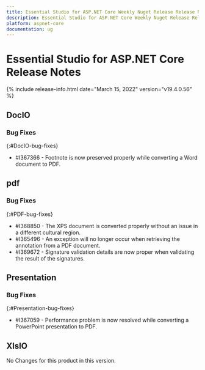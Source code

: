```yaml
---
title: Essential Studio for ASP.NET Core Weekly Nuget Release Release Notes  
description: Essential Studio for ASP.NET Core Weekly Nuget Release Release Notes  
platform: aspnet-core
documentation: ug
---
```


# Essential Studio for ASP.NET Core  Release Notes  

{% include release-info.html date="March 15, 2022"  version="v19.4.0.56" %} 





## DocIO

### Bug Fixes
{:#DocIO-bug-fixes}

* \#I367366 - Footnote is now preserved properly while converting a Word document to PDF.
## pdf

### Bug Fixes
{:#PDF-bug-fixes}

* \#I368850 - The XPS document is converted properly without an issue in a different cultural region. 
* \#I365496 - An exception will no longer occur when retrieving the annotation from a PDF document. 
* \#I369672 - Signature validation details are now proper when validating the result of the signatures.

## Presentation

### Bug Fixes
{:#Presentation-bug-fixes}

* \#I367059 - Performance problem is now resolved while converting a PowerPoint presentation to PDF.
## XlsIO

No Changes for this product in this version.

[//]: # "Delete the contents of this file while new content is added."

